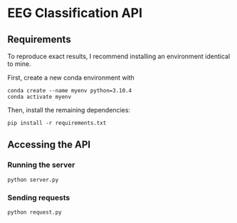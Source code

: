 # EEG Classification API

## Requirements
To reproduce exact results, I recommend installing an environment identical to mine.

First, create a new conda environment with
```
conda create --name myenv python=3.10.4
conda activate myenv
```
Then, install the remaining dependencies:
```
pip install -r requirements.txt
```

## Accessing the API
### Running the server

```
python server.py
```

### Sending requests

```
python request.py
```
